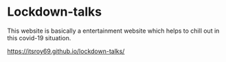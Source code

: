 # Lockdown-talks

This website is basically a entertainment website which helps to chill out in this covid-19 situation.

https://itsroy69.github.io/lockdown-talks/
